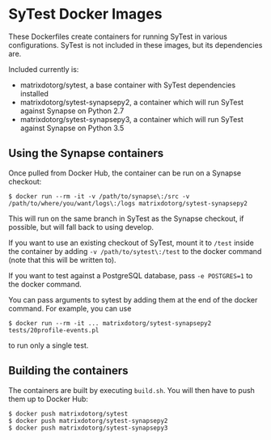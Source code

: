 # SyTest Docker Images

These Dockerfiles create containers for running SyTest in various
configurations. SyTest is not included in these images, but its dependencies
are.

Included currently is:

- matrixdotorg/sytest, a base container with SyTest dependencies installed
- matrixdotorg/sytest-synapsepy2, a container which will run SyTest against Synapse on Python 2.7
- matrixdotorg/sytest-synapsepy3, a container which will run SyTest against Synapse on Python 3.5

## Using the Synapse containers

Once pulled from Docker Hub, the container can be run on a Synapse checkout:

```
$ docker run --rm -it -v /path/to/synapse\:/src -v /path/to/where/you/want/logs\:/logs matrixdotorg/sytest-synapsepy2
```

This will run on the same branch in SyTest as the Synapse checkout, if possible,
but will fall back to using develop.

If you want to use an existing checkout of SyTest, mount it to `/test` inside
the container by adding `-v /path/to/sytest\:/test` to the docker command (note
that this will be written to).

If you want to test against a PostgreSQL database, pass `-e POSTGRES=1` to the
docker command.

You can pass arguments to sytest by adding them at the end of the docker
command.  For example, you can use

```
$ docker run --rm -it ... matrixdotorg/sytest-synapsepy2 tests/20profile-events.pl
```

to run only a single test.

## Building the containers

The containers are built by executing `build.sh`. You will then have to push
them up to Docker Hub:

```
$ docker push matrixdotorg/sytest
$ docker push matrixdotorg/sytest-synapsepy2
$ docker push matrixdotorg/sytest-synapsepy3
```
